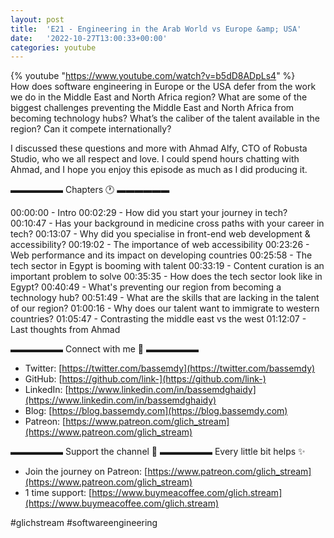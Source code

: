 ```yaml
---
layout: post
title:  'E21 - Engineering in the Arab World vs Europe &amp; USA'
date:   '2022-10-27T13:00:33+00:00'
categories: youtube
---
```

{% youtube  "https://www.youtube.com/watch?v=b5dD8ADpLs4" %}
<br />
How does software engineering in Europe or the USA defer from the work we do in the Middle East and North Africa region? What are some of the biggest challenges preventing the Middle East and North Africa from becoming technology hubs? What’s the caliber of the talent available in the region? Can it compete internationally?

I discussed these questions and more with Ahmad Alfy, CTO of Robusta Studio, who we all respect and love. I could spend hours chatting with Ahmad, and I hope you enjoy this episode as much as I did producing it.

▬▬▬▬▬▬ Chapters 🕐  ▬▬▬▬▬▬

00:00:00 - Intro
00:02:29 - How did you start your journey in tech?
00:10:47 - Has your background in medicine cross paths with your career in tech?
00:13:07 - Why did you specialise in front-end web development &amp; accessibility?
00:19:02 - The importance of web accessibility
00:23:26 - Web performance and its impact on developing countries
00:25:58 - The tech sector in Egypt is booming with talent
00:33:19 - Content curation is an important problem to solve
00:35:35 - How does the tech sector look like in Egypt?
00:40:49 - What's preventing our region from becoming a technology hub?
00:51:49 - What are the skills that are lacking in the talent of our region?
01:00:16 - Why does our talent want to immigrate to western countries?
01:05:47 - Contrasting the middle east vs the west
01:12:07 - Last thoughts from Ahmad

▬▬▬▬▬▬ Connect with me 👋 ▬▬▬▬▬▬

- Twitter: [https://twitter.com/bassemdy](https://twitter.com/bassemdy)
- GitHub: [https://github.com/link-](https://github.com/link-)
- LinkedIn: [https://www.linkedin.com/in/bassemdghaidy](https://www.linkedin.com/in/bassemdghaidy)
- Blog: [https://blog.bassemdy.com](https://blog.bassemdy.com)
- Patreon: [https://www.patreon.com/glich_stream](https://www.patreon.com/glich_stream)

▬▬▬▬▬▬ Support the channel 💜 ▬▬▬▬▬▬
Every little bit helps ✨
- Join the journey on Patreon: [https://www.patreon.com/glich_stream](https://www.patreon.com/glich_stream)
- 1 time support: [https://www.buymeacoffee.com/glich.stream](https://www.buymeacoffee.com/glich.stream)

#glichstream #softwareengineering
